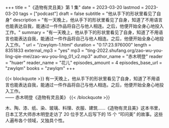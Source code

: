 +++
title = "《造物有灵且美》第 1 集"
date = 2023-03-20
lastmod = 2023-03-20
tags = ["podcast"]
draft = false
subtitle = "他从手下的形状里看见了自身"
description = "有一天晚上，他从手下的形状里看见了自身，知道了不用语言也能表达自我，能通过一件作品将自己与他人相连。之后，他便开始全身心地投入工作。"
summary = "有一天晚上，他从手下的形状里看见了自身，知道了不用语言也能表达自我，能通过一件作品将自己与他人相连。之后，他便开始全身心地投入工作。"
url = "/zwylqm-1.html"
duration = "0:17:23.976000"
length = 8351833
external_mp3 = "yes"
mp3 = "ting-2022.shufang.org/zao-wu-you-ling-qie-mei/zao-wu-you-ling_01_v2.mp3"
author_name = "赤木明登"
reader = "huaer"
reader_name = "花儿"
episodes_amount = 4
episodes_base_url = "zwylqm"
books = "zwylqm"
+++

{{< blockquote >}}
有一天晚上，他从手下的形状里看见了自身，知道了不用语言也能表达自我，能通过一件作品将自己与他人相连。之后，他便开始全身心地投入工作。  
—— 赤木明登《造物有灵且美》
{{< /blockquote >}}

木、陶、漆、纸、染、玻璃、料理、衣服、建筑……《造物有灵且美》这本书里，日本工艺大师赤木明登走访了 20 位手艺人后写下的 15 个 “叩问美” 的故事。这些人遍布各个领域，又独具个性。
